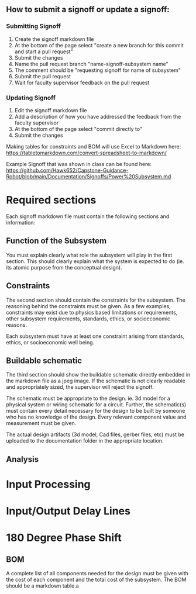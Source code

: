 ## How to submit a signoff or update a signoff:

### Submitting Signoff
1. Create the signoff markdown file 
2. At the bottom of the page select "create a new branch for this commit and start a pull request"
3. Submit the changes 
4. Name the pull request branch "name-signoff-subsystem name"
5. The comment should be "requesting signoff for name of subsystem"
6. Submit the pull request
7. Wait for faculty supervisor feedback on the pull request

### Updating Signoff

1. Edit the signoff markdown file 
2. Add a description of how you have addressed the feedback from the faculty supervisor
3. At the bottom of the page select "commit directly to"
4. Submit the changes 

Making tables for constraints and BOM will use Excel to Markdown here:
https://tabletomarkdown.com/convert-spreadsheet-to-markdown/

Example Signoff that was shown in class can be found here:
https://github.com/Hawk652/Capstone-Guidance-Robot/blob/main/Documentation/Signoffs/Power%20Subsystem.md

# Required sections

Each signoff markdown file must contain the following sections and information:

## Function of the Subsystem

You must explain clearly what role the subsystem will play in the first section. This should clearly explain what the system is expected to do (ie. its atomic purpose from the conceptual design).

## Constraints

The second section should contain the constraints for the subsystem. The reasoning behind the constraints must be given. As a few examples, constraints may exist due to physics based limitations or requirements, other subsystem requirements, standards, ethics, or socioeconomic reasons. 

Each subsystem must have at least one constraint arising from standards, ethics, or socioeconomic well being.

## Buildable schematic 

The third section should show the buildable schematic directly embedded in the markdown file as a jpeg image. If the schematic is not clearly readable and appropriately sized, the supervisor will reject the signoff. 

The schematic must be appropriate to the design. ie. 3d model for a physical system or wiring schematic for a circuit. Further, the schematic(s) must contain every detail necessary for the design to be built by someone who has no knowledge of the design. Every relevant component value and measurement must be given.

The actual design artifacts (3d model, Cad files, gerber files, etc) must be uploaded to the documentation folder in the appropriate location.

## Analysis
# Input Processing

# Input/Output Delay Lines

# 180 Degree Phase Shift
 

## BOM

A complete list of all components needed for the design must be given with the cost of each component and the total cost of the subsystem. The BOM should be a markdown table.a
